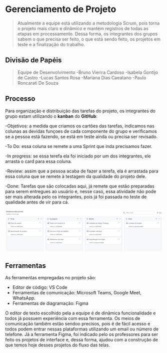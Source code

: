 # Gerenciamento de Projeto

> Atualmente a equipe está utilizando a metodologia Scrum, pois torna o projeto
> mais claro e dinâmico e mantém registros de todas as etapas em processamento.
> Dessa forma, os integrantes dos grupos sabem o que precisa ser feito, o que está sendo feito, os projetos em teste
> e a finalização do trabalho.

## Divisão de Papéis

> Equipe de Desenvolvimento
-Bruno Vierira Cardoso
-Isabela Gontijo de Castro
-Lucas Santos Rosa
-Mariana Dias Caeatano
-Paulo Roncarati De Souza

## Processo

> 
Para organização e distribuição das tarefas do projeto, os integrantes do grupo estam utilizando o **kanban** do **GitHub**: 

-Objetivos: a medida que criamos os cartões das tarefas, indicamos nas colunas as devidas funçoes de cada componente do grupo e verificamos se a pessoa está fazendo, se está em teste ainda ou precisa ser revisado.


-To Do: essa coluna se remete a uma Sprint que inda precisamos fazer.

-In progress: se essa terefa ela foi iniciado por um dos integrantes, ele arrasta o card para essa coluna.

-Review: assim que a pessoa acaba de fazer a terefa, ela é arrastada para essa coluna que se remete à testagem da qualidade do projeto dele.

-Done: Tarefas que são colocadas aqui, já remete que estão preparadas para serem entregues ao usuário e, nesse caso, essa atividade não pode ser mais alterada pelo os integrantes, pois já foi passada no teste de qualidade antes de vir para cá.

![Kanban GitHub](images/img_kanban_github.png)

## Ferramentas

As ferramentas empregadas no projeto são:

- Editor de código: VS Code
- Ferramentas de comunicação: Microsoft Teams, Google Meet, WhatsApp.
- Ferramentas de diagramação: Figma 

O editor de texto escolhido pela a equipe é de dinâmica funcionalidade e todos já possuem experiência com essa ferramenta. Os meios de comunicação também estão sendoo precisos, pois é de fácil acesso e todos podem entrar nessas plataformas utilizando um email ou número de telefone. Já a ferramenta Figma, foi indicado pelo os professores para ser feito os projetos de interface e, dessa forma, ajudou com a construção de que temos hoje desses projetos do fluxo das telas. 
